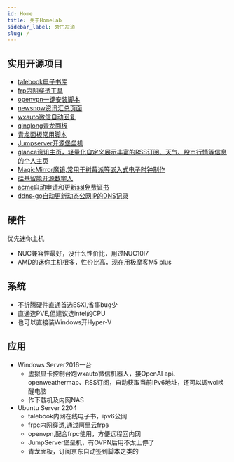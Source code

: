 ```yaml
---
id: Home
title: 关于HomeLab
sidebar_label: 旁门左道
slug: /
---
```

## 实用开源项目
* [talebook电子书库](https://github.com/talebook/talebook)
* [frp内网穿透工具](https://github.com/fatedier/frp)
* [openvpn一键安装脚本](https://github.com/Nyr/openvpn-install)
* [newsnow资讯汇总页面](https://github.com/ourongxing/newsnow)
* [wxauto微信自动回复](https://github.com/cluic/wxauto)
* [qinglong青龙面板](https://github.com/whyour/qinglong)
* [青龙面板常用脚本](https://github.com/shufflewzc/faker4)
* [Jumpserver开源堡垒机](https://github.com/jumpserver/jumpserver)
* [glance资讯主页，轻量化自定义展示丰富的RSS订阅、天气、股市行情等信息的个人主页](https://github.com/glanceapp/glance)
* [MagicMirror魔镜,常用于树莓派等嵌入式电子时钟制作](https://github.com/MagicMirrorOrg/MagicMirror)
* [硅基智能开源数字人](https://github.com/GuijiAI/HeyGem.ai)
* [acme自动申请和更新ssl免费证书](https://github.com/acmesh-official/acme.sh)
* [ddns-go自动更新动态公网IP的DNS记录](https://github.com/jeessy2/ddns-go)
## 硬件
优先迷你主机
* NUC兼容性最好，没什么性价比，用过NUC10I7
* AMD的迷你主机很多，性价比高，现在用极摩客M5 plus
## 系统
* 不折腾硬件直通首选ESXI,省事bug少
* 直通选PVE,但建议选intel的CPU
* 也可以直接装Windows开Hyper-V
## 应用
* Windows Server2016一台
  * 虚拟显卡控制台跑wxauto微信机器人，接OpenAI api、openweathermap、RSS订阅，自动获取当前IPv6地址，还可以调wol唤醒电脑
  * 作下载机及内网NAS
* Ubuntu Server 2204
  * talebook内网在线电子书，ipv6公网
  * frpc内网穿透,通过阿里云frps
  * openvpn,配合frpc使用，方便远程回内网
  * JumpServer堡垒机，有OVPN后用不太上停了
  * 青龙面板，订阅京东自动签到脚本之类的








